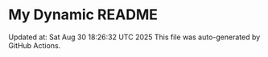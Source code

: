 # My Dynamic README
Updated at: Sat Aug 30 18:26:32 UTC 2025
This file was auto-generated by GitHub Actions.
